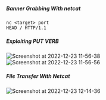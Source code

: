 ##### Banner Grabbing With netcat
```
nc <target> port
HEAD / HTTP/1.1
```

##### Exploiting PUT VERB
![Screenshot at 2022-12-23 11-56-38](https://user-images.githubusercontent.com/85208639/209282846-d34c2ec7-783c-4f7a-ab0d-76e2ce39c8dd.png)
![Screenshot at 2022-12-23 11-56-56](https://user-images.githubusercontent.com/85208639/209282865-5694d2d7-7709-49fe-8b5c-9564f66d8c6f.png)

##### File Transfer With Netcat

![Screenshot at 2022-12-23 12-14-36](https://user-images.githubusercontent.com/85208639/209285009-0adb282d-3a7c-45b5-bc20-821f55f7d158.png)
